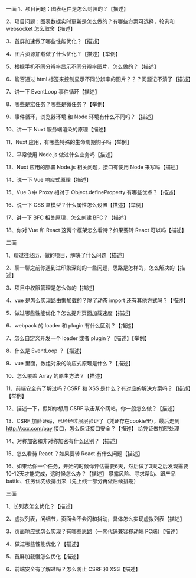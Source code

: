 一面
1、项目问题：图表组件是怎么封装的？【描述】

2、项目问题：图表数据实时更新是怎么做的？有哪些方案可选择，轮询和 websocket 怎么取舍【描述】

3、首屏加速做了哪些性能优化？【描述】

4、图片资源加载做了什么优化？【描述】【举例】

5、根据手机不同分辨率显示不同分辨率图片，怎么做的？【描述】

6、能否通过 html 标签来控制显示不同分辨率的图片？？？问题记不清了【描述】

7、讲一下 EventLoop 事件循环【描述】

8、哪些是宏任务？哪些是微任务？【举例】

9、事件循环，浏览器环境 和 Node 环境有什么不同吗？【描述】

10、讲一下 Nuxt 服务端渲染的原理【描述】

11、Nuxt 应用，有哪些特殊的生命周期钩子吗【举例】

12、平常使用 Node.js 做过什么业务吗【描述】

13、Nuxt 应用的部署 Node.js 相关问题，接口有使用 Node 来写吗【描述】

14、说一下 Vue 响应式原理【描述】

15、Vue 3 中 Proxy 相对于 Object.defineProperty 有哪些优点？【描述】

16、说一下 CSS 盒模型？什么属性怎么设置【描述】【举例】

17、讲一下 BFC 相关原理，怎么创建 BFC？【描述】

18、你对 Vue 和 React 这两个框架怎么看待？如果要转 React 可以吗【描述】

二面

1、聊过往经历，做的项目，解决了什么问题【描述】

2、聊一聊之前你遇到过印象深刻的一些问题，思路是怎样的，怎么解决的【描述】

3、项目中权限管理是怎么做的【描述】

4、vue 是怎么实现路由懒加载的？除了动态 import 还有其他方式吗？【描述】

5、做过哪些性能优化？怎么提升页面加载速度【描述】

6、webpack 的 loader 和 plugin 有什么区别？【描述】

7、怎么自定义开发一个 loader 或者 plugin？【描述】【举例】

8、什么是 EventLoop ？【描述】

9、vue 里面，数组对象的响应式原理是什么？【描述】

10、怎么覆盖 Array 的原生方法？【描述】

11、前端安全有了解过吗？CSRF 和 XSS 是什么？有对应的解决方案吗？【描述】【举例】

12、描述一下，假如你想用 CSRF 攻击某个网站，你一般怎么做？【描述】

13、CSRF 加验证码，已经经过层层验证了（凭证存在cookie里），最后走到 http://xxx.com/pay 接口，怎么保证接口安全？【描述】 给凭证做加密处理

14、对称加密和非对称加密有什么区别？【描述】

15、怎么看待 React ？如果要转 React 有什么问题【描述】

16、如果给你一个任务，开始的时候你评估需要6天，然后做了3天之后发现需要10-12天才能完成，这时候怎么办？【描述】 暴露风险、寻求帮助、跟产品battle、任务优先级排出来（先上线一部分再做后续排期）

三面

1、长列表怎么优化？【描述】

2、虚拟列表，问细节，页面会不会闪和抖动，具体怎么实现虚拟列表【描述】

3、页面响应式怎么实现？有哪些思路（一套代码兼容移动端 PC端）【描述】

4、做过哪些性能优化？【描述】

5、首屏加载慢怎么优化【描述】

6、前端安全有了解过吗？怎么防止 CSRF 和 XSS【描述】